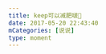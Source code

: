 ```yaml
---
title: keep可以减肥啵🧐
date: 2017-05-20 22:43:40
mCategories: [说说]
type: moment
---
```


<div id="pics-20170520224340"></div>

<script src="/lib/moment/pics.js"></script>
<script>
var data = [
    {"link": "2017-05-20_000000.jpeg", "type": "shuoshuo"}
];
picsRender(data, "pics-20170520224340");
</script>
